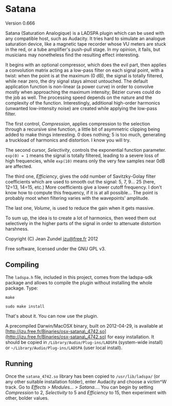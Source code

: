 Satana
======

Version 0.666

Satana (Saturation Analogique) is a LADSPA plugin which can be used with any
compatible host, such as Audacity. It tries hard to simulate an analogue
saturation device, like a magnetic tape recorder whose VU meters are stuck
in the red, or a tube amplifier's push-pull stage. In my opinion, it fails, but
musicians may nonetheless find the resulting effect interesting.

It begins with an optional compressor, which does the evil part, then applies a
convolution matrix acting as a low-pass filter on each signal point, with a
twist: when the point is at the maximum (0 dB), the signal is totally filtered,
while near zero, the dry signal stays almost untouched. The default application
function is non-linear (a power curve) in order to convolve mostly when
approaching the maximum intensity; B&eacute;zier curves could do the job as
well. The processing speed depends on the nature and the complexity of the
function.  Interestingly, additional high-order harmonics (unwanted
low-intensity noise) are created while applying the low-pass filter.

The first control, _Compression_, applies compression to the selection through
a recursive sine function, a little bit of asymmetric clipping being added to 
make things interesting. 0 does nothing; 5 is too much, generating a truckload
of harmonics and distortion. I know you will try.

The second cursor, _Selectivity_, controls the exponential function 
parameter. `exp(0) = 1` means the signal is totally filtered, leading 
to a severe loss of high frequencies, while `exp(10)` means only the very few 
samples near 0dB are affected.

The third one, _Efficiency_, gives the odd number of Savitzky-Golay filter 
coefficients which are used to smooth out the signal: 5, 7, 9... 25 (here,
12=13, 14=15, etc.) More coefficients give a lower cutoff frequency. I
don't know how to compute this frequency, if it is at all possible... 
The point is probably moot when filtering varies with the wavepoints'
amplitude.

The last one, _Volume_, is used to reduce the gain when it gets massive.

To sum up, the idea is to create a lot of harmonics, then weed them out
selectively in the higher parts of the signal in order to attenuate distortion
harshness.

Copyright (C) Jean Zundel <jzu@free.fr> 2012

Free software, licensed under the GNU GPL v3.

Compiling
---------

The `ladspa.h` file, included in this project, comes from the ladspa-sdk
package and allows to compile the plugin without installing the whole package.
Type:

`make`

`sudo make install`

That's about it. You can now use the plugin.

A precompiled Darwin/MacOSX binary, built on 2012-04-29, is available at 
[http://jzu.free.fr/Binaries/osx-satana\_4742.so](http://jzu.free.fr/Binaries/osx-satana\_4742.so) 
for easy installation. It should be copied in 
`/Library/Audio/Plug-ins/LADSPA` (system-wide install) or 
`~/Library/Audio/Plug-ins/LADSPA` (user local install).

Running
-------

Once the `satana_4742.so` library has been copied to `/usr/lib/ladspa/` (or
any other suitable installation folder),
enter Audacity and choose a victim^W track. Go to 
*Effects > Modules... > Satana...*. You can begin by setting _Compression_ to 
2, _Selectivity_ to 5 and _Efficiency_ to 15, then experiment with
other, bolder values.


